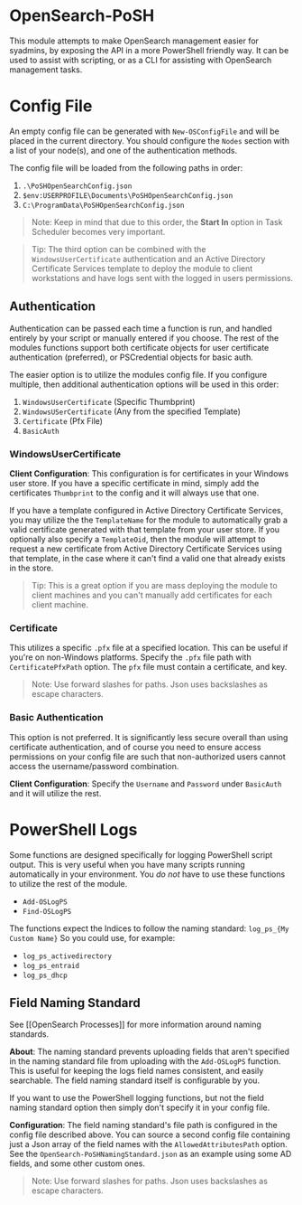 # OpenSearch-PoSH
This module attempts to make OpenSearch management easier for syadmins, by exposing the API in a more PowerShell friendly way. It can be used to assist with scripting, or as a CLI for assisting with OpenSearch management tasks.

# Config File
An empty config file can be generated with `New-OSConfigFile` and will be placed in the current directory.
You should configure the `Nodes` section with a list of your node(s), and one of the authentication methods.

The config file will be loaded from the following paths in order:
1. `.\PoSHOpenSearchConfig.json`
2. `$env:USERPROFILE\Documents\PoSHOpenSearchConfig.json`
3. `C:\ProgramData\PoSHOpenSearchConfig.json`

> Note: Keep in mind that due to this order, the **Start In** option in Task Scheduler becomes very important.

> Tip: The third option can be combined with the `WindowsUserCertificate` authentication and an Active Directory Certificate Services template to deploy the module to client workstations and have logs sent with the logged in users permissions.

## Authentication
Authentication can be passed each time a function is run, and handled entirely by your script or manually entered if you choose. The rest of the modules functions support both certificate objects for user certificate authentication (preferred), or PSCredential objects for basic auth.

The easier option is to utilize the modules config file.  If you configure multiple, then additional authentication options will be used in this order:

1. `WindowsUserCertificate` (Specific Thumbprint)
2. `WindowsUSerCertificate` (Any from the specified Template)
3. `Certificate` (Pfx File)
4. `BasicAuth`

### WindowsUserCertificate
**Client Configuration**:
This configuration is for certificates in your Windows user store.
If you have a specific certificate in mind, simply add the certificates `Thumbprint` to the config and it will always use that one.

If you have a template configured in Active Directory Certificate Services, you may utilize the the `TemplateName` for the module to automatically grab a valid certificate generated with that template from your user store.
If you optionally also specify a `TemplateOid`, then the module will attempt to request a new certificate from Active Directory Certificate Services using that template, in the case where it can't find a valid one that already exists in the store.

> Tip: This is a great option if you are mass deploying the module to client machines and you can't manually add certificates for each client machine.

### Certificate
This utilizes a specific `.pfx` file at a specified location. This can be useful if you're on non-Windows platforms.
Specify the `.pfx` file path with `CertificatePfxPath` option. The `pfx` file must contain a certificate, and key.

> Note: Use forward slashes for paths. Json uses backslashes as escape characters.

### Basic Authentication
This option is not preferred. It is significantly less secure overall than using certificate authentication, and of course you need to ensure access permissions on your config file are such that non-authorized users cannot access the username/password combination.

**Client Configuration**:
Specify the `Username` and `Password` under `BasicAuth` and it will utilize the rest.

# PowerShell Logs
Some functions are designed specifically for logging PowerShell script output. This is very useful when you have many scripts running automatically in your environment. You *do not* have to use these functions to utilize the rest of the module.
- `Add-OSLogPS`
- `Find-OSLogPS`

The functions expect the Indices to follow the naming standard: `log_ps_{My Custom Name}`
So you could use, for example:
- `log_ps_activedirectory`
- `log_ps_entraid`
- `log_ps_dhcp`

## Field Naming Standard
See [[OpenSearch Processes]] for more information around naming standards.

**About**:
The naming standard prevents uploading fields that aren't specified in the naming standard file from uploading with the `Add-OSLogPS` function. This is useful for keeping the logs field names consistent, and easily searchable. The field naming standard itself is configurable by you.

If you want to use the PowerShell logging functions, but not the field naming standard option then simply don't specify it in your config file.

**Configuration**:
The field naming standard's file path is configured in the config file described above. You can source a second config file containing just a Json array of the field names with the `AllowedAttributesPath` option. See the `OpenSearch-PoSHNamingStandard.json` as an example using some AD fields, and some other custom ones.

> Note: Use forward slashes for paths. Json uses backslashes as escape characters.
